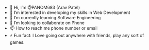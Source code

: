 - 👋 Hi, I’m @PANOM683 (Arav Patel)
- 👀 I’m interested in developing my skills in Web Development 
- 🌱 I’m currently learning Software Engineering 
- 💞️ I’m looking to collaborate on Phone
- 📫 How to reach me phone number or email 
- ⚡ Fun fact: I Love going out anywhere with friends, play any sort of games. 

<!---
PANOM683/PANOM683 is a ✨ special ✨ repository because its `README.md` (this file) appears on your GitHub profile.
You can click the Preview link to take a look at your changes.
--->
